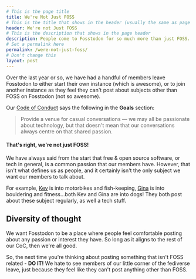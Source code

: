 ```yaml
---
# This is the page title
title: We're Not Just FOSS
# This is the title that shows in the header (usually the same as page title)
header: We're not Just FOSS
# This is the description that shows in the page header
description: People come to Fosstodon for so much more than just FOSS.
# Set a permalink here
permalink: /were-not-just-foss/
# Don't change this
layout: post
---
```


Over the last year or so, we have had a handful of members leave Fosstodon to either start their own instance (which is awesome), or to join another instance as they feel they can't post about subjects other than FOSS on Fosstodon (not so awesome).<!--more-->

Our [Code of Conduct](/coc) says the following in the **Goals** section:

> Provide a venue for casual conversations — we may all be passionate about technology, but that doesn't mean that our conversations always centre on that shared passion.

#### That's right, we're not just FOSS!

We have always said from the start that free & open source software, or tech in general, is a common passion that our members have. However, that isn't what defines us as people, and it certainly isn't the only subject we want our members to talk about.

For example, [Kev](https://fosstodon.org/@kev) is into motorbikes and fish-keeping, [Gina](https://fosstodon.org/@gina) is into bouldering and fitness...both Kev and Gina are into dogs! They both post about these subject regularly, as well a tech stuff.

## Diversity of thought

We want Fosstodon to be a place where people feel comfortable posting about any passion or interest they have. So long as it aligns to the rest of our CoC, then we're all good.

So, the next time you're thinking about posting something that isn't FOSS related - **DO IT!** We hate to see members of our little corner of the fediverse leave, just because they feel like they can't post anything other than FOSS.
